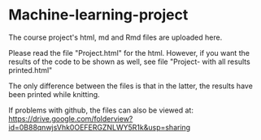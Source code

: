 # Machine-learning-project
The course project's html, md and Rmd files are uploaded here.

Please read the file "Project.html" for the html.
However, if you want the results of the code to be shown as well, see file "Project- with all results printed.html"

The only difference between the files is that in the latter, the results have been printed while knitting.

If problems with github, the files can also be viewed at:
https://drive.google.com/folderview?id=0B88qnwjsVhk0OEFERGZNLWY5R1k&usp=sharing
